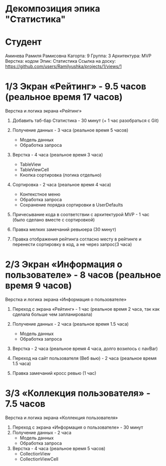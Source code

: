 # Декомпозиция эпика "Статистика"

# Студент

Аминева Рамиля Рамисовна
Кагорта: 9
Группа: 3
Архитектура: MVP
Верстка: кодом
Эпик: Статистика
Ссылка на доску: https://github.com/users/Ramilyushka/projects/1/views/1

# 1/3 Экран «Рейтинг» - 9.5 часов (реальное время 17 часов)

Верстка и логика экрана «Рейтинг»
1. Добавить таб-бар Статистика - 30 минут (+ 1 час разобраться с Git)
2. Получение данных - 3 часа (реальное время 5 часов)
    * Модель данных
    * Обработка запроса
3. Верстка - 4 часа (реальное время 3 часа)
    * TableView
    * TableViewCell
    * Кнопка сортировка (логика отдельно)
4. Сортировка - 2 часа (реальное время 4 часа)
    * Контекстное меню
    * Обработка запроса
    * Сохранение порядка сортировки в  UserDefaults
5. Причесывание кода в соответствии с архитектурой MVP - 1 час (было сделано вместе с сортировкой)

6. Правка мелких замечаний ревьюера (30 минут)
7. Правка отображения рейтинга согласно месту в рейтинге и перенести сортировку в код, а не через запрос(3 часа)

# 2/3 Экран «Информация о пользователе» - 8 часов (реальное время 9 часов)

Верстка и логика экрана «Информация о пользователе»
1. Переход с экрана «Рейтинг» - 1 час  (реальное время 2 часа, так как сделала больше чем запланировала)
2. Получение данных - 2 часа (реальное время 1.5 часа)
    * Модель данных
    * Обработка запроса
3. Верстка - 2 часа (реальное время 4 часа, долго возилось с navBar)
4. Переход на сайт пользователя (Веб вью) - 2 часа (реальное время 1.5 часа)

5. Правка замечаний кросс ревью (1 час)

# 3/3 «Коллекция пользователя» - 7.5 часов

Верстка и логика экрана «Коллекция пользователя»
1. Переход с экрана «Информация о пользователе» - 30 минут
2. Получение данных - 2 часа
    * Модель данных
    * Обработка запроса
3. Верстка - 4 часа (реальное время 5 часов)
    * CollectionView
    * CollectionViewCell
